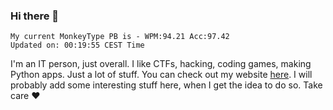 ### Hi there 👋
<!-- PB START -->
```
My current MonkeyType PB is - WPM:94.21 Acc:97.42
Updated on: 00:19:55 CEST Time
```
<!-- PB END -->
I'm an IT person, just overall. I like CTFs, hacking, coding games, making Python apps. Just a lot of stuff.
You can check out my website [here](https://skill3472.github.io/).
I will probably add some interesting stuff here, when I get the idea to do so. Take care ❤️
